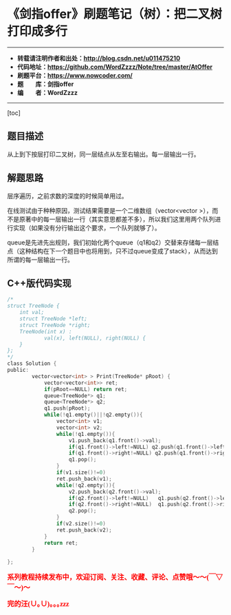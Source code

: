 # 《剑指offer》刷题笔记（树）：把二叉树打印成多行

----------

- **转载请注明作者和出处：http://blog.csdn.net/u011475210**
- **代码地址：https://github.com/WordZzzz/Note/tree/master/AtOffer**
- **刷题平台：https://www.nowcoder.com/**
- **题&emsp;&emsp;库：剑指offer**
- **编&emsp;&emsp;者：WordZzzz**

----------

[toc]

## 题目描述

从上到下按层打印二叉树，同一层结点从左至右输出。每一层输出一行。

## 解题思路

层序遍历，之前求数的深度的时候简单用过。

在线测试由于种种原因，测试结果需要是一个二维数组（vector<vector<int> >），而不是原著中的每一层输出一行（其实意思都差不多），所以我们这里用两个队列进行实现（如果没有分行输出这个要求，一个队列就够了）。

queue是先进先出规则，我们初始化两个queue（q1和q2）交替来存储每一层结点（这种结构在下一个题目中也将用到，只不过queue变成了stack），从而达到所谓的每一层输出一行。

## C++版代码实现

```c
/*
struct TreeNode {
    int val;
    struct TreeNode *left;
    struct TreeNode *right;
    TreeNode(int x) :
            val(x), left(NULL), right(NULL) {
    }
};
*/
class Solution {
public:
        vector<vector<int> > Print(TreeNode* pRoot) {
            vector<vector<int>> ret;
            if(pRoot==NULL) return ret;
            queue<TreeNode*> q1;
            queue<TreeNode*> q2;
            q1.push(pRoot);
            while(!q1.empty()||!q2.empty()){
                vector<int> v1;
                vector<int> v2;
                while(!q1.empty()){
                    v1.push_back(q1.front()->val);
                    if(q1.front()->left!=NULL) q2.push(q1.front()->left);
                    if(q1.front()->right!=NULL) q2.push(q1.front()->right);
                    q1.pop();
                }
                if(v1.size()!=0)
                ret.push_back(v1);
                while(!q2.empty()){
                    v2.push_back(q2.front()->val);
                    if(q2.front()->left!=NULL)   q1.push(q2.front()->left);
                    if(q2.front()->right!=NULL)  q1.push(q2.front()->right);
                    q2.pop();
                }
                if(v2.size()!=0)
                ret.push_back(v2);
            }
            return ret;
        }
     
};
```

**<font color="red" size=3 face="仿宋">系列教程持续发布中，欢迎订阅、关注、收藏、评论、点赞哦～～(￣▽￣～)～</font>**

**<font color="red" size=3 face="仿宋">完的汪(∪｡∪)｡｡｡zzz</font>**